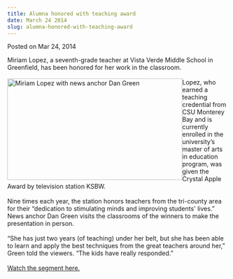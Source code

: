 ```yaml
---
title: Alumna honored with teaching award
date: March 24 2014
slug: alumna-honored-with-teaching-award
---
```





<span class="date">Posted on Mar 24, 2014    </span>
<p>Miriam Lopez, a seventh-grade teacher at Vista Verde Middle
School in Greenfield, has been honored for her work in the
classroom.<br>
<br>
<img alt="Miriam Lopez with news anchor Dan Green" src="http://news.csumb.edu/sites/default/files/65/attachments/news/images/miriam_lopez.png" style="width:400px; height:232px; float:left">Lopez, who earned a
teaching credential from CSU Monterey Bay and is currently enrolled
in the university&#x2019;s master of arts in education program, was given
the Crystal Apple Award by television station KSBW.<br>
<br>
Nine times each year, the station honors teachers from the
tri-county area for their &#x201C;dedication to stimulating minds and
improving students&apos; lives.&#x201D; News anchor Dan Green visits the
classrooms of the winners to make the presentation in person.<br>
<br>
&#x201C;She has just two years (of teaching) under her belt, but she has
been able to learn and apply the best techniques from the great
teachers around her,&#x201D; Green told the viewers. &#x201C;The kids have really
responded.&#x201D;<br>
<br>
<a href="http://www.ksbw.com/news/central-california/salinas/Greenfield-teacher-honored-with-Crystal-Apple-Award/25026738" rel="nofollow">Watch the segment here.</a><br>
&#xA0;</br></br></br></br></br></br></br></img></br></br></p>
<p><br>
&#xA0;</br></p>





